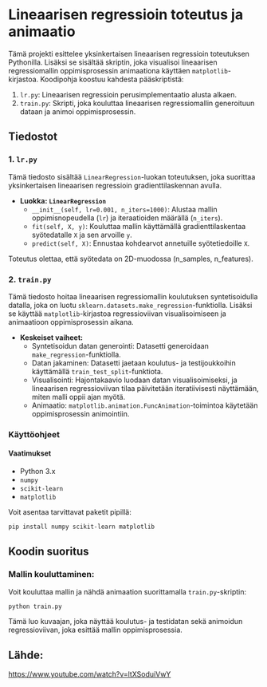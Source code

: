 # Lineaarisen regressioin toteutus ja animaatio

Tämä projekti esittelee yksinkertaisen lineaarisen regressioin toteutuksen Pythonilla. Lisäksi se sisältää skriptin, joka visualisoi lineaarisen regressiomallin oppimisprosessin animaationa käyttäen `matplotlib`-kirjastoa. Koodipohja koostuu kahdesta pääskriptistä:

1. `lr.py`: Lineaarisen regressioin perusimplementaatio alusta alkaen.
2. `train.py`: Skripti, joka kouluttaa lineaarisen regressiomallin generoituun dataan ja animoi oppimisprosessin.

## Tiedostot

### 1. `lr.py`
Tämä tiedosto sisältää `LinearRegression`-luokan toteutuksen, joka suorittaa yksinkertaisen lineaarisen regressioin gradienttilaskennan avulla.

- **Luokka: `LinearRegression`**
  - `__init__(self, lr=0.001, n_iters=1000)`: Alustaa mallin oppimisnopeudella (`lr`) ja iteraatioiden määrällä (`n_iters`).
  - `fit(self, X, y)`: Kouluttaa mallin käyttämällä gradienttilaskentaa syötedatalle `X` ja sen arvoille `y`.
  - `predict(self, X)`: Ennustaa kohdearvot annetuille syötetiedoille `X`.

Toteutus olettaa, että syötedata on 2D-muodossa (n_samples, n_features).

### 2. `train.py`
Tämä tiedosto hoitaa lineaarisen regressiomallin koulutuksen syntetisoidulla datalla, joka on luotu `sklearn.datasets.make_regression`-funktiolla. Lisäksi se käyttää `matplotlib`-kirjastoa regressioviivan visualisoimiseen ja animaatioon oppimisprosessin aikana.

- **Keskeiset vaiheet:**
  - Syntetisoidun datan generointi: Datasetti generoidaan `make_regression`-funktiolla.
  - Datan jakaminen: Datasetti jaetaan koulutus- ja testijoukkoihin käyttämällä `train_test_split`-funktiota.
  - Visualisointi: Hajontakaavio luodaan datan visualisoimiseksi, ja lineaarisen regressioviivan tilaa päivitetään iteratiivisesti näyttämään, miten malli oppii ajan myötä.
  - Animaatio: `matplotlib.animation.FuncAnimation`-toimintoa käytetään oppimisprosessin animointiin.

### Käyttöohjeet

#### Vaatimukset

- Python 3.x
- `numpy`
- `scikit-learn`
- `matplotlib`

Voit asentaa tarvittavat paketit pipillä:

```bash
pip install numpy scikit-learn matplotlib
```
## Koodin suoritus

### Mallin kouluttaminen:

Voit kouluttaa mallin ja nähdä animaation suorittamalla `train.py`-skriptin:

```bash
python train.py
```

Tämä luo kuvaajan, joka näyttää koulutus- ja testidatan sekä animoidun regressioviivan, joka esittää mallin oppimisprosessia.

## Lähde:
https://www.youtube.com/watch?v=ltXSoduiVwY
